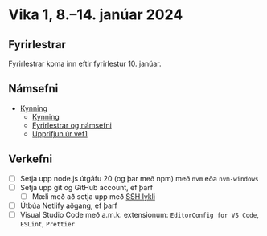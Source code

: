 # Vika 1, 8.–14. janúar 2024

## Fyrirlestrar

Fyrirlestrar koma inn eftir fyrirlestur 10. janúar.

## Námsefni

* [Kynning](../namsefni/01.kynning/readme.md)
  * [Kynning](../namsefni/01.kynning/1.kynning.md)
  * [Fyrirlestrar og námsefni](../namsefni/01.kynning/2.namsefni.md)
  * [Upprifjun úr vef1](../namsefni/01.kynning/3.vef1.md)

## Verkefni

* [ ] Setja upp node.js útgáfu 20 (og þar með npm) með `nvm` eða `nvm-windows`
* [ ] Setja upp git og GitHub account, ef þarf
  * [ ] Mæli með að setja upp með [SSH lykli](https://docs.github.com/en/authentication/connecting-to-github-with-ssh)
* [ ] Útbúa Netlify aðgang, ef þarf
* [ ] Visual Studio Code með a.m.k. extensionum: `EditorConfig for VS Code`, `ESLint`, `Prettier`
